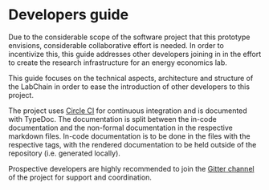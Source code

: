 # Developers guide

Due to the considerable scope of the software project that this prototype envisions, considerable collaborative effort is needed. 
In order to incentivize this, this guide addresses other developers joining in in the effort to create the research infrastructure for an energy economics lab. 

This guide focuses on the technical aspects, architecture and structure of the LabChain in order to ease the introduction of other developers to this project.

The project uses [Circle CI](https://circleci.com/gh/Simonjohanning/EnergyEconomicLab_Playground) for continuous integration and is documented with TypeDoc.
The documentation is split between the in-code documentation and the non-formal documentation in the respective markdown files. 
In-code documentation is to be done in the files with the respective tags, with the rendered documentation to be held outside of the repository (i.e. generated locally). 


Prospective developers are highly recommended to join the [Gitter channel](https://gitter.im/EnergyEconomics_LabChain/community) of the project for support and coordination.
 



